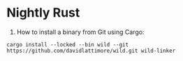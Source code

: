 # Nightly Rust

1. How to install a binary from Git using Cargo:

```
cargo install --locked --bin wild --git https://github.com/davidlattimore/wild.git wild-linker
```
